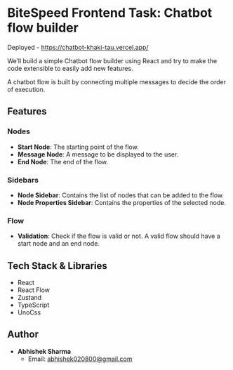 # BiteSpeed Frontend Task: Chatbot flow builder

Deployed - https://chatbot-khaki-tau.vercel.app/

We’ll build a simple Chatbot flow builder using React and try to make the code extensible to easily add new features.

A chatbot flow is built by connecting multiple messages to decide the order of execution.

## Features

### Nodes

- **Start Node**: The starting point of the flow.
- **Message Node**: A message to be displayed to the user.
- **End Node**: The end of the flow.

### Sidebars

- **Node Sidebar**: Contains the list of nodes that can be added to the flow.
- **Node Properties Sidebar**: Contains the properties of the selected node.

### Flow

- **Validation**: Check if the flow is valid or not. A valid flow should have a start node and an end node.

## Tech Stack & Libraries

- React
- React Flow
- Zustand
- TypeScript
- UnoCss

## Author

- **Abhishek Sharma**
    - Email: abhishek020800@gmail.com
